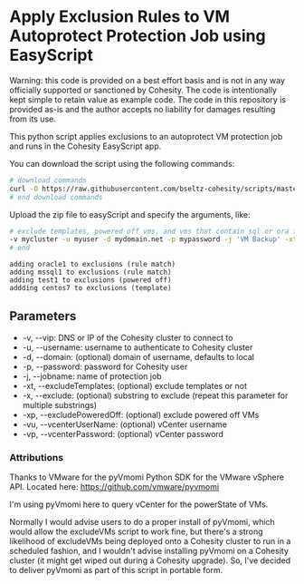 # Apply Exclusion Rules to VM Autoprotect Protection Job using EasyScript

Warning: this code is provided on a best effort basis and is not in any way officially supported or sanctioned by Cohesity. The code is intentionally kept simple to retain value as example code. The code in this repository is provided as-is and the author accepts no liability for damages resulting from its use.

This python script applies exclusions to an autoprotect VM protection job and runs in the Cohesity EasyScript app.

You can download the script using the following commands:

```bash
# download commands
curl -O https://raw.githubusercontent.com/bseltz-cohesity/scripts/master/easyScript/excludeVMs/excludeVMsES.zip
# end download commands
```

Upload the zip file to easyScript and specify the arguments, like:

```bash
# exclude templates, powered off vms, and vms that contain sql or ora from 'VM Backup' job
-v mycluster -u myuser -d mydomain.net -p mypassword -j 'VM Backup' -xt -x sql -x ora -xp -vu administrator@vsphere.local -vp swordfish
# end
```

```text
adding oracle1 to exclusions (rule match)
adding mssql1 to exclusions (rule match)
adding test1 to exclusions (powered off)
addding centos7 to exclusions (template)
```

## Parameters

* -v, --vip: DNS or IP of the Cohesity cluster to connect to
* -u, --username: username to authenticate to Cohesity cluster
* -d, --domain: (optional) domain of username, defaults to local
* -p, --password: password for Cohesity user
* -j, --jobname: name of protection job
* -xt, --excludeTemplates: (optional) exclude templates or not
* -x, --exclude: (optional) substring to exclude (repeat this parameter for multiple substrings)
* -xp, --excludePoweredOff: (optional) exclude powered off VMs
* -vu, --vcenterUserName: (optional) vCenter username
* -vp, --vcenterPassword: (optional) vCenter password

### Attributions

Thanks to VMware for the pyVmomi Python SDK for the VMware vSphere API. Located here: https://github.com/vmware/pyvmomi

I'm using pyVmomi here to query vCenter for the powerState of VMs.

Normally I would advise users to do a proper install of pyVmomi, which would allow the excludeVMs script to work fine, but there's a strong likelihood of excludeVMs being deployed onto a Cohesity cluster to run in a scheduled fashion, and I wouldn't advise installing pyVmomi on a Cohesity cluster (it might get wiped out during a Cohesity upgrade). So, I've decided to deliver pyVmomi as part of this script in portable form.  

